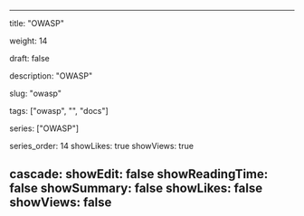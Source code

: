 ---

title: "OWASP"

weight: 14

draft: false

description: "OWASP"

slug: "owasp"

tags: ["owasp", "", "docs"]

series: ["OWASP"]

series_order: 14
showLikes: true
showViews: true

cascade:
  showEdit: false
  showReadingTime: false
  showSummary: false
  showLikes: false
  showViews: false
---